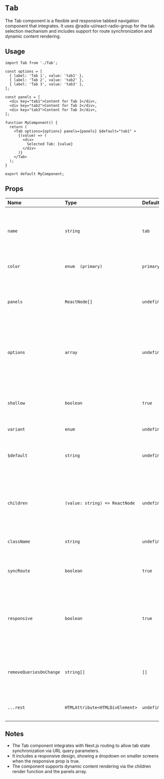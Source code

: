 # `Tab`

The Tab component is a flexible and responsive tabbed navigation component that integrates. It uses @radix-ui/react-radio-group for the tab selection mechanism and includes support for route synchronization and dynamic content rendering.

## Usage

```
import Tab from './Tab';

const options = [
  { label: 'Tab 1', value: 'tab1' },
  { label: 'Tab 2', value: 'tab2' },
  { label: 'Tab 3', value: 'tab3' },
];

const panels = [
  <div key="tab1">Content for Tab 1</div>,
  <div key="tab2">Content for Tab 2</div>,
  <div key="tab3">Content for Tab 3</div>,
];

function MyComponent() {
  return (
    <Tab options={options} panels={panels} $default="tab1" >
      {(value) => (
        <div>
          Selected Tab: {value}
        </div>
      )}
    </Tab>
  );
}

export default MyComponent;

```

## Props

<!-- prettier-ignore -->
| Name                    | Type                            | Default     | Description                                                                                              |
| :---------------------- | :------------------------------ | :---------- | :------------------------------------------------------------------------------------------------------- | 
|                         |                                 |             |
| `name`                  | `string `                       | `tab`       | Name of the query parameter to use for syncing the selected tab with the URL.                            |
| `color`                 | `enum  (primary)`               | `primary`   | The color variant to apply to the tabs.                                                                  |
| `panels`                | `ReactNode[] `                  | `undefined` | An array of React nodes to be displayed as panels corresponding to each tab .                            |
| `options`               | `array `                        | `undefined` | An array of option objects, where each object should have a label and value property or string.          |
| `shallow`               | `boolean `                      | `true`      | Uses shallow routing to avoid a full page reload when changing tabs .                                    |
| `variant`               | `enum`                          | `undefined` | \_                                                                                                       |
| `$default`              | `string`                        | `undefined` | The default selected tab value if no query parameter is present or no value is set.                      |
| `children`              | `(value: string) => ReactNode`  | `undefined` | A render function that receives the current tab value and returns React nodes to be rendered.            |
| `className`             | `string`                        | `undefined` | Additional class names to apply to the root element.                                                     |
| `syncRoute`             | `boolean`                       | `true`      | Syncs the selected tab with the URL query parameter.                                                     |
| `responsive`            | `boolean`                       | `true`      | The component adapts to responsive layouts, hiding tabs on small screens and showing a dropdown instead. |
| `removeQueriesOnChange` | `string[]`                      | `[]`        | An array of query parameters to remove from the URL when the tab changes.                                |
| `...rest`               | `HTMLAttribute<HTMLDivElement>` | `undefined` | HTML attributes that can be passed.                                                                      |     |

## Notes

- The Tab component integrates with Next.js routing to allow tab state synchronization via URL query parameters.
- It includes a responsive design, showing a dropdown on smaller screens when the responsive prop is true.
- The component supports dynamic content rendering via the children render function and the panels array.
